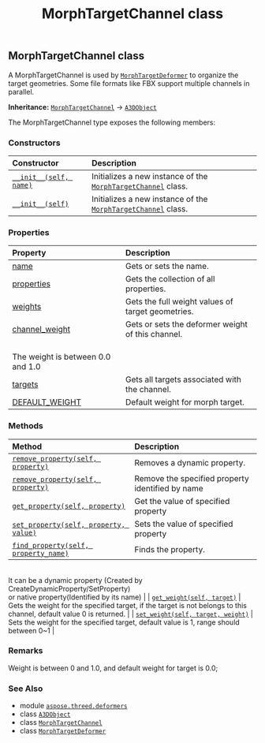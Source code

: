 ﻿---
title: MorphTargetChannel class
second_title: Aspose.3D for Python via .NET API References
description: 
type: docs
weight: 30
url: /python-net/aspose.threed.deformers/morphtargetchannel/
is_root: false
---

## MorphTargetChannel class

A MorphTargetChannel is used by [`MorphTargetDeformer`](/3d/python-net/aspose.threed.deformers/morphtargetdeformer) to organize the target geometries.
Some file formats like FBX support multiple channels in parallel.



**Inheritance:** [`MorphTargetChannel`](/3d/python-net/aspose.threed.deformers/morphtargetchannel) → 
[`A3DObject`](/3d/python-net/aspose.threed/a3dobject)



The MorphTargetChannel type exposes the following members:

### Constructors
| Constructor | Description |
| :- | :- |
| [`__init__(self, name)`](/3d/python-net/aspose.threed.deformers/morphtargetchannel/__init__/#system.string) | Initializes a new instance of the [`MorphTargetChannel`](/3d/python-net/aspose.threed.deformers/morphtargetchannel) class. |
| [`__init__(self)`](/3d/python-net/aspose.threed.deformers/morphtargetchannel/__init__/#) | Initializes a new instance of the [`MorphTargetChannel`](/3d/python-net/aspose.threed.deformers/morphtargetchannel) class. |


### Properties
| Property | Description |
| :- | :- |
| [name](/3d/python-net/aspose.threed.deformers/morphtargetchannel/name) | Gets or sets the name. |
| [properties](/3d/python-net/aspose.threed.deformers/morphtargetchannel/properties) | Gets the collection of all properties. |
| [weights](/3d/python-net/aspose.threed.deformers/morphtargetchannel/weights) | Gets the full weight values of target geometries. |
| [channel_weight](/3d/python-net/aspose.threed.deformers/morphtargetchannel/channel_weight) | Gets or sets the deformer weight of this channel. <br/>The weight is between 0.0 and 1.0 |
| [targets](/3d/python-net/aspose.threed.deformers/morphtargetchannel/targets) | Gets all targets associated with the channel. |
| [DEFAULT_WEIGHT](/3d/python-net/aspose.threed.deformers/morphtargetchannel/default_weight) | Default weight for morph target. |


### Methods
| Method | Description |
| :- | :- |
| [`remove_property(self, property)`](/3d/python-net/aspose.threed.deformers/morphtargetchannel/remove_property/#aspose.threed.property) | Removes a dynamic property. |
| [`remove_property(self, property)`](/3d/python-net/aspose.threed.deformers/morphtargetchannel/remove_property/#system.string) | Remove the specified property identified by name |
| [`get_property(self, property)`](/3d/python-net/aspose.threed.deformers/morphtargetchannel/get_property/#system.string) | Get the value of specified property |
| [`set_property(self, property, value)`](/3d/python-net/aspose.threed.deformers/morphtargetchannel/set_property/#system.string-system.object) | Sets the value of specified property |
| [`find_property(self, property_name)`](/3d/python-net/aspose.threed.deformers/morphtargetchannel/find_property/#system.string) | Finds the property.<br/>It can be a dynamic property (Created by CreateDynamicProperty/SetProperty) <br/>or native property(Identified by its name) |
| [`get_weight(self, target)`](/3d/python-net/aspose.threed.deformers/morphtargetchannel/get_weight/#aspose.threed.entities.shape) | Gets the weight for the specified target, if the target is not belongs to this channel, default value 0 is returned. |
| [`set_weight(self, target, weight)`](/3d/python-net/aspose.threed.deformers/morphtargetchannel/set_weight/#aspose.threed.entities.shape-float) | Sets the weight for the specified target, default value is 1, range should between 0~1 |



### Remarks 


Weight is between 0 and 1.0, and default weight for target is 0.0;

### See Also
* module [`aspose.threed.deformers`](..)
* class [`A3DObject`](/3d/python-net/aspose.threed/a3dobject)
* class [`MorphTargetChannel`](/3d/python-net/aspose.threed.deformers/morphtargetchannel)
* class [`MorphTargetDeformer`](/3d/python-net/aspose.threed.deformers/morphtargetdeformer)
